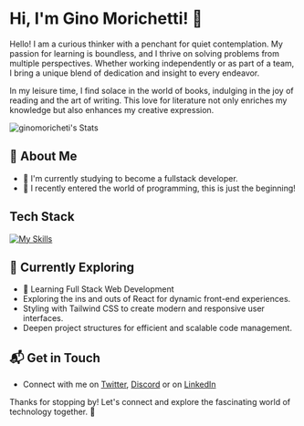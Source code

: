 # Hi, I'm Gino Morichetti! 👋

Hello! I am a curious thinker with a penchant for quiet contemplation. My passion for learning is boundless, and I thrive on solving problems from multiple perspectives. Whether working independently or as part of a team, I bring a unique blend of dedication and insight to every endeavor.

In my leisure time, I find solace in the world of books, indulging in the joy of reading and the art of writing. This love for literature not only enriches my knowledge but also enhances my creative expression.

![ginomoricheti's Stats](https://github-readme-stats.vercel.app/api?username=ginomoricheti&theme=vue-dark&show_icons=true&hide_border=true&count_private=true)

## 🚀 About Me

- 🔭 I'm currently studying to become a fullstack developer.
- 📝 I recently entered the world of programming, this is just the beginning!

<!-- ## My Articles
- [JavaScript Engine and Runtime Explained](https://www.freecodecamp.org/news/javascript-engine-and-runtime-explained/)-->


## Tech Stack
[![My Skills](https://skillicons.dev/icons?i=py,js,ts,react,ai,notion,mysql,sql,mariadb,php)](https://skillicons.dev)

## 🌱 Currently Exploring

  - 🚀 Learning Full Stack Web Development
  - Exploring the ins and outs of React for dynamic front-end experiences.
  - Styling with Tailwind CSS to create modern and responsive user interfaces.
  - Deepen project structures for efficient and scalable code management.

<!-- ## 🏆 Achievements

- 🌟 Completed Hacktoberfest 2023 - Contributed to open source projects and celebrated the spirit of collaboration.-->


## 📬 Get in Touch

- Connect with me on [Twitter](https://twitter.com/GinoMorichetti), [Discord](gezz_) or on [LinkedIn](https://www.linkedin.com/in/ginomorichetti/)

Thanks for stopping by! Let's connect and explore the fascinating world of technology together. 🚀



<!--

Here are some ideas to get you started:

- 🔭 I’m currently working on ...
- 🌱 I’m currently learning ...
- 👯 I’m looking to collaborate on ...
- 🤔 I’m looking for help with ...
- 💬 Ask me about ...
- 📫 How to reach me: ...
- 😄 Pronouns: ...
- ⚡ Fun fact: ...
-->


